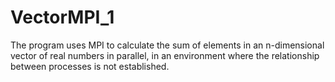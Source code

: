 # VectorMPI_1
The program uses MPI to calculate the sum of elements in an n-dimensional vector of real numbers in parallel, in an environment where the relationship between processes is not established.
